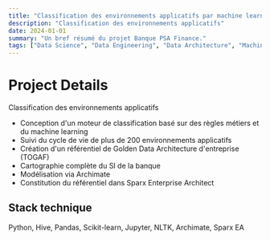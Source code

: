 ```yaml
---
title: "Classification des environnements applicatifs par machine learning semi-supervisé"
description: "Classification des environnements applicatifs"
date: 2024-01-01
summary: "Un bref résumé du projet Banque PSA Finance."
tags: ["Data Science", "Data Engineering", "Data Architecture", "Machine Learning", "Python"]
---
```


# Project Details

Classification des environnements applicatifs
*   Conception d'un moteur de classification basé sur des règles métiers et du machine learning
*   Suivi du cycle de vie de plus de 200 environnements applicatifs
*   Création d'un référentiel de Golden Data
Architecture d'entreprise (TOGAF)
*   Cartographie complète du SI de la banque
*   Modélisation via Archimate
*   Constitution du référentiel dans Sparx Enterprise Architect

## Stack technique
Python, Hive, Pandas, Scikit-learn, Jupyter, NLTK, Archimate, Sparx EA
